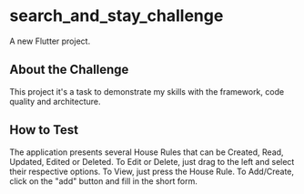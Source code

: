 # search_and_stay_challenge

A new Flutter project.

## About the Challenge

This project it's a task to demonstrate my skills with the framework, code quality and architecture.

## How to Test

The application presents several House Rules that can be Created, Read, Updated, Edited or Deleted.
To Edit or Delete, just drag to the left and select their respective options.
To View, just press the House Rule.
To Add/Create, click on the "add" button and fill in the short form.





